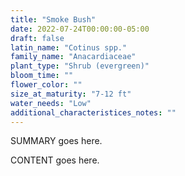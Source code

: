 ```yaml
---
title: "Smoke Bush"
date: 2022-07-24T00:00:00-05:00
draft: false
latin_name: "Cotinus spp."
family_name: "Anacardiaceae"
plant_type: "Shrub (evergreen)"
bloom_time: ""
flower_color: ""
size_at_maturity: "7-12 ft"
water_needs: "Low"
additional_characteristices_notes: ""
---
```


SUMMARY goes here.

<!--more-->

CONTENT goes here.